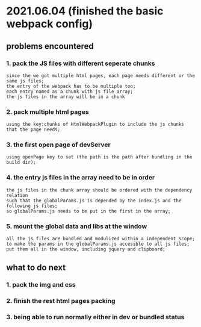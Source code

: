 # 2021.06.04 (finished the basic webpack config)

## problems encountered

### 1. pack the JS files with different seperate chunks

    since the we got multiple html pages, each page needs different or the same js files;
    the entry of the webpack has to be multiple too;
    each entry named as a chunk with js file array;
    the js files in the array will be in a chunk

### 2. pack multiple html pages 

    using the key:chunks of HtmlWebpackPlugin to include the js chunks that the page needs;

### 3. the first open page of devServer

    using openPage key to set (the path is the path after bundling in the build dir);

### 4. the entry js files in the array need to be in order

    the js files in the chunk array should be ordered with the dependency relation
    such that the globalParams.js is depended by the index.js and the following js files;
    so globalParams.js needs to be put in the first in the array;

### 5. mount the global data and libs at the window

    all the js files are bundled and modulized within a independent scope;
    to make the params in the globalParams.js accesible to all js files;
    put them all in the window, including jquery and clipboard;

## what to do next

### 1. pack the img and css

### 2. finish the rest html pages packing

### 3. being able to run normally either in dev or bundled status


